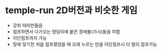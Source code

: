 # temple-run 2D버전과 비슷한 게임

* 강좌 따라만들음
* 점프하면서 다가오는 땅덩이에 붙은 장애물(가시)들을 피함
* 이단점프까지 가능
* 땅에 닿기전 처음 점프했었을 때 오래 누르는 만큼 이단점프시 더 멀리 점프가능
